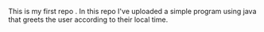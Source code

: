 This is my first repo . 
In this repo I've uploaded a simple program using java that greets the user according to their local time.
